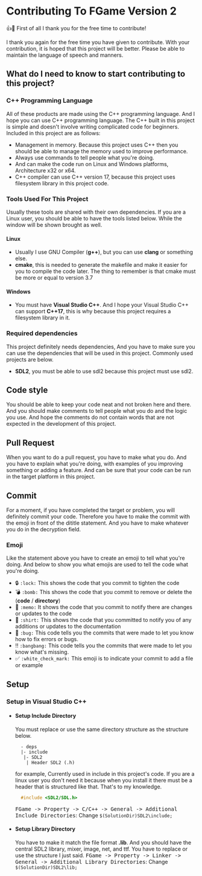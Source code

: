# Contributing To FGame Version 2

:+1::tada: First of all I thank you for the free time to contribute!

I thank you again for the free time you have given to contribute. With your contribution, it is hoped that this project will be better.
Please be able to maintain the language of speech and manners.

## What do I need to know to start contributing to this project?
### C++ Programming Language
All of these products are made using the C++ programming language. And I hope you can use C++ programming language. 
The C++ built in this project is simple and doesn't involve writing complicated code for beginners.
Included in this project are as follows:
- Management in memory. Because this project uses C++ then you should be able to manage the memory used to improve performance.
- Always use commands to tell people what you're doing.
- And can make the code run on Linux and Windows platforms, Architecture x32 or x64.
- C++ compiler can use C++ version 17, because this project uses filesystem library in this project code.

### Tools Used For This Project
Usually these tools are shared with their own dependencies. 
If you are a Linux user, you should be able to have the tools listed below. 
While the window will be shown brought as well.
#### Linux
- Usually I use GNU Compiler (**g++**), but you can use **clang** or something else.
- **cmake**, this is needed to generate the makefile and make it easier for you to compile the code later. The thing to remember is that cmake must be more or equal to version 3.7

#### Windows
- You must have **Visual Studio C++**. And I hope your Visual Studio C++ can support **C++17**, this is why because this project requires a filesystem library in it.

### Required dependencies
This project definitely needs dependencies, And you have to make sure you can use the dependencies that will be used in this project. 
Commonly used projects are below.
- **SDL2**, you must be able to use sdl2 because this project must use sdl2.


## Code style
You should be able to keep your code neat and not broken here and there. 
And you should make comments to tell people what you do and the logic you use.
And hope the comments do not contain words that are not expected in the development of this project.

## Pull Request
When you want to do a pull request, you have to make what you do. 
And you have to explain what you're doing, with examples of you improving something or adding a feature. 
And can be sure that your code can be run in the target platform in this project.

## Commit
For a moment, if you have completed the target or problem, you will definitely commit your code. 
Therefore you have to make the commit with the emoji in front of the dititle statement. 
And you have to make whatever you do in the decryption field.

### Emoji
Like the statement above you have to create an emoji to tell what you're doing.
And below to show you what emojis are used to tell the code what you're doing.
- :lock: `:lock:` This shows the code that you commit to tighten the code
- :bomb: `:bomb:` This shows the code that you commit to remove or delete the (**code** / **directory**)
- :memo: `:memo:` It shows the code that you commit to notify there are changes or updates to the code
- :shirt: `:shirt:` This shows the code that you committed to notify you of any additions or updates to the documentation
- :bug: `:bug:` This code tells you the commits that were made to let you know how to fix errors or bugs.
- :bangbang: `:bangbang:` This code tells you the commits that were made to let you know what's missing.
- :white_check_mark: `:white_check_mark:` This emoji is to indicate your commit to add a file or example

## Setup
### Setup in Visual Studio C++
- #### Setup Include Directory
  You must replace or use the same directory structure as the structure below.
  ```text
    - deps
    |- include
     |- SDL2
      | Header SDL2 (.h)
  ```
  for example, Currently used in include in this project's code.
  If you are a linux user you don't need it because when you install it there must be a header that is structured like that.
  That's to my knowledge.
  ```cpp
    #include <SDL2/SDL.h>
  ```
  <kbd><kbd>FGame -> Property -> C/C++ -> General</kbd> -> <kbd>Additional Include Directories</kbd></kbd>: Change `$(SolutionDir)SDL2\include;`
  
- #### Setup Library Directory
  You have to make it match the file format **.lib**. 
  And you should have the central SDL2 library, mixer, image, net, and ttf.
  You have to replace or use the structure I just said.
  <kbd><kbd>FGame -> Property -> Linker -> General</kbd> -> <kbd>Additional Library Directories</kbd></kbd>: Change `$(SolutionDir)SDL2\lib;`
